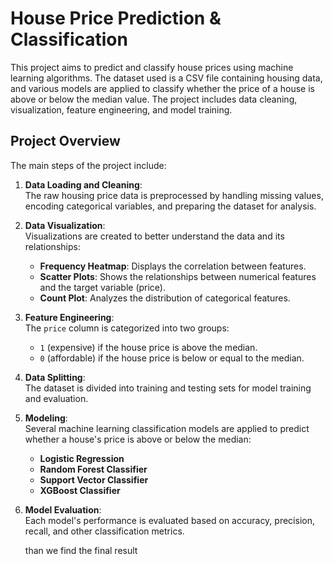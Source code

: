# House Price Prediction & Classification

This project aims to predict and classify house prices using machine learning algorithms. The dataset used is a CSV file containing housing data, and various models are applied to classify whether the price of a house is above or below the median value. The project includes data cleaning, visualization, feature engineering, and model training.

## Project Overview

The main steps of the project include:

1. **Data Loading and Cleaning**:  
   The raw housing price data is preprocessed by handling missing values, encoding categorical variables, and preparing the dataset for analysis.

2. **Data Visualization**:  
   Visualizations are created to better understand the data and its relationships:
   - **Frequency Heatmap**: Displays the correlation between features.
   - **Scatter Plots**: Shows the relationships between numerical features and the target variable (price).
   - **Count Plot**: Analyzes the distribution of categorical features.

3. **Feature Engineering**:  
   The `price` column is categorized into two groups:
   - `1` (expensive) if the house price is above the median.
   - `0` (affordable) if the house price is below or equal to the median.

4. **Data Splitting**:  
   The dataset is divided into training and testing sets for model training and evaluation.

5. **Modeling**:  
   Several machine learning classification models are applied to predict whether a house's price is above or below the median:
   - **Logistic Regression**
   - **Random Forest Classifier**
   - **Support Vector Classifier**
   - **XGBoost Classifier**

6. **Model Evaluation**:  
   Each model's performance is evaluated based on accuracy, precision, recall, and other classification metrics.

   than we find the final result
